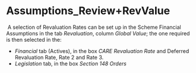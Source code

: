 # Assumptions_Review+RevValue

 A selection of Revaluation Rates can be set up in the Scheme Financial
Assumptions in the tab _Revaluation_, column _Global Value_; the one
required is then selected in the:  
  
-   _Financial_ tab (Actives), in the box _CARE Revaluation Rate_ and
Deferred Revaluation Rate, Rate 2 and Rate 3.  
-   _Legislation_ tab, in the box _Section 148 Orders_